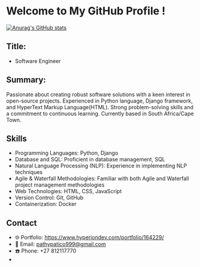 # Welcome to My GitHub Profile !
[![Anurag's GitHub stats](https://github-readme-stats.vercel.app/api?username=tshamala-pathy)](https://github.com/anuraghazra/github-readme-stats)

## Title:
- Software Engineer

## Summary:

Passionate about creating robust software solutions with a keen interest in open-source projects. 
Experienced in Python language, Django framework, and HyperText Markup Language(HTML). 
Strong problem-solving skills and a commitment to continuous learning. Currently based in South Africa/Cape Town.

## Skills
- Programming Languages: Python, Django
- Database and SQL: Proficient in database management, SQL
- Natural Language Processing (NLP): Experience in implementing NLP techniques
- Agile & Waterfall Methodologies: Familiar with both Agile and Waterfall project management methodologies
- Web Technologies: HTML, CSS, JavaScript
- Version Control: Git, GitHub
- Containerization: Docker

## Contact

- 🌐 Portfolio: https://www.hyperiondev.com/portfolio/164229/
- 📧 Email: pathypatico999@gmail.com
- ☎️ Phone: +27 812117770
- 

